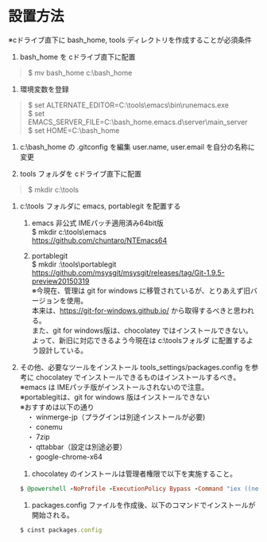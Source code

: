 # 設置方法

※cドライブ直下に bash_home, tools ディレクトリを作成することが必須条件

1. bash_home を cドライブ直下に配置
>$ mv bash_home c:\bash_home

1. 環境変数を登録
>$ set ALTERNATE_EDITOR=C:\tools\emacs\bin\runemacs.exe  
>$ set EMACS_SERVER_FILE=C:\bash_home\.emacs.d\server\main_server  
>$ set HOME=C:\bash_home  

1. c:\bash_home の .gitconfig を編集
user.name, user.email を自分の名称に変更

1. tools フォルダを cドライブ直下に配置
>$ mkdir c:\tools

1. c:\tools フォルダに emacs, portablegit を配置する

    1. emacs 非公式 IMEパッチ適用済み64bit版    
    $ mkdir c:\tools\emacs   
    https://github.com/chuntaro/NTEmacs64  

    1. portablegit  
    $ mkdir :\tools\portablegit   
    https://github.com/msysgit/msysgit/releases/tag/Git-1.9.5-preview20150319   
    ※今現在、管理は git for windows に移管されているが、とりあえず旧バージョンを使用。  
    本来は、https://git-for-windows.github.io/ から取得するべきと思われる。  
    また、git for windows版は、chocolatey ではインストールできない。  
    よって、新旧に対応できるよう今現在は c:\toolsフォルダ に配置するよう設計している。  

1. その他、必要なツールをインストール
tools_settings/packages.config を参考に chocolatey でインストールできるものはインストールするべき。  
※emacs は IMEパッチ版がインストールされないので注意。  
※portablegitは、git for windows 版はインストールできない  
※おすすめは以下の通り  
　・ winmerge-jp（プラグインは別途インストールが必要)  
　・ conemu  
　・ 7zip  
　・ qttabbar（設定は別途必要）  
　・ google-chrome-x64  
    1. chocolatey のインストールは管理者権限で以下を実施すること。
    ```ruby
    $ @powershell -NoProfile -ExecutionPolicy Bypass -Command "iex ((new-object net.webclient).DownloadString('https://chocolatey.org/install.ps1'))" && SET PATH=%PATH%;%ALLUSERSPROFILE%\chocolatey\bin
    ```
    1. packages.config ファイルを作成後、以下のコマンドでインストールが開始される。  
    ```ruby
    $ cinst packages.config  
    ```



